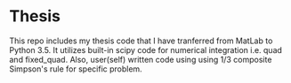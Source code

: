 # Thesis

This repo includes my thesis code that I have tranferred from MatLab to Python 3.5. 
It utilizes built-in scipy code for numerical integration i.e. quad and fixed_quad.
Also, user(self) written code using using 1/3 composite Simpson's rule for specific problem. 
